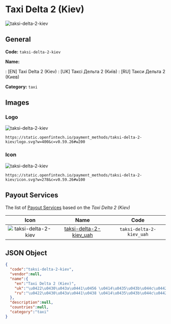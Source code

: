 
# Taxi Delta 2 (Kiev) 
![taksi-delta-2-kiev](https://static.openfintech.io/payment_methods/taksi-delta-2-kiev/logo.svg?w=400&c=v0.59.26#w200)  

## General 
**Code:** `taksi-delta-2-kiev` 
 
**Name:** 
 
:	[EN] Taxi Delta 2 (Kiev) 
:	[UK] Таксі Дельта 2 (Київ) 
:	[RU] Такси Дельта 2 (Киев) 
 
**Category:** `taxi` 
 

## Images 

### Logo 
![taksi-delta-2-kiev](https://static.openfintech.io/payment_methods/taksi-delta-2-kiev/logo.svg?w=400&c=v0.59.26#w200)  

```
https://static.openfintech.io/payment_methods/taksi-delta-2-kiev/logo.svg?w=400&c=v0.59.26#w200
```  

### Icon 
![taksi-delta-2-kiev](https://static.openfintech.io/payment_methods/taksi-delta-2-kiev/icon.svg?w=278&c=v0.59.26#w100)  

```
https://static.openfintech.io/payment_methods/taksi-delta-2-kiev/icon.svg?w=278&c=v0.59.26#w100
```  

## Payout Services 
 
The list of [Payout Services](/payout-services/) based on the _Taxi Delta 2 (Kiev)_ 

|Icon|Name|Code| 
|:---:|:---:|:---:| 
|![taksi-delta-2-kiev](https://static.openfintech.io/payout_methods/taksi-delta-2-kiev/icon.png?w=278&c=v0.59.26#w40) |[taksi-delta-2-kiev_uah](/payout-services/taksi-delta-2-kiev_uah/)|`taksi-delta-2-kiev_uah`| 
 

## JSON Object 

```json
{
  "code":"taksi-delta-2-kiev",
  "vendor":null,
  "name":{
    "en":"Taxi Delta 2 (Kiev)",
    "uk":"\u0422\u0430\u043a\u0441\u0456 \u0414\u0435\u043b\u044c\u0442\u0430 2 (\u041a\u0438\u0457\u0432)",
    "ru":"\u0422\u0430\u043a\u0441\u0438 \u0414\u0435\u043b\u044c\u0442\u0430 2 (\u041a\u0438\u0435\u0432)"
  },
  "description":null,
  "countries":null,
  "category":"taxi"
}
```  
